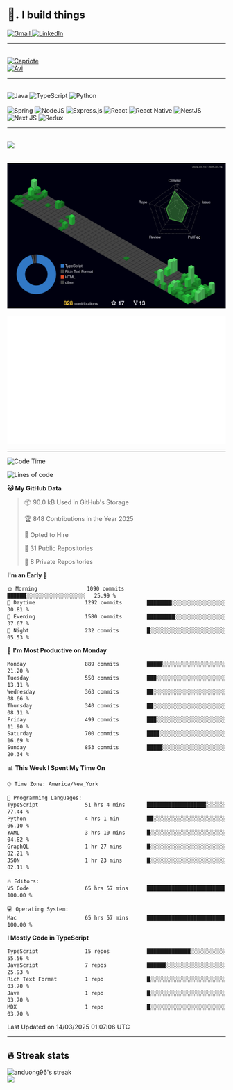 <div align="left">
  <h1>👋. <small>I build things</small></h1>

  <a href="mailto:an@capriote.com">
    <img alt="Gmail" src="https://img.shields.io/badge/Gmail-D14836?style=for-the-badge&logo=gmail&logoColor=white" />
  </a>
  <a href="https://www.linkedin.com/in/ahdng">
    <img alt="LinkedIn" src="https://img.shields.io/badge/linkedin-%230077B5.svg?style=for-the-badge&logo=linkedin&logoColor=white"/>
  </a>


  <br/>
  <hr />
  <br/>
  <a href="https://www.capriote.com">
      <img alt="Capriote" src="https://avatars.githubusercontent.com/u/153028651?s=200&v=4"/>
  </a>
  <br />
  <a href="https://www.flywithavi.com">
      <img alt="Avi" src="https://avatars.githubusercontent.com/u/121987349?s=200&v=4"/>
  </a>

  <br/>
  <hr />
  <br/>

  <img alt="Java" src="https://img.shields.io/badge/java-%23ED8B00.svg?style=for-the-badge&logo=java&logoColor=white"/>
  <img alt="TypeScript" src="https://img.shields.io/badge/typescript-%23007ACC.svg?style=for-the-badge&logo=typescript&logoColor=white"/>
  <img alt="Python" src="https://img.shields.io/badge/python-%2314354C.svg?style=for-the-badge&logo=python&logoColor=white"/>

  <br />
  <br />
  <img alt="Spring" src="https://img.shields.io/badge/spring-%236DB33F.svg?style=for-the-badge&logo=spring&logoColor=white"/>
  <img alt="NodeJS" src="https://img.shields.io/badge/node.js-%2343853D.svg?style=for-the-badge&logo=node-dot-js&logoColor=white"/>
  <img alt="Express.js" src="https://img.shields.io/badge/express.js-%23404d59.svg?style=for-the-badge&logo=express&logoColor=%2361DAFB"/>
  <img alt="React" src="https://img.shields.io/badge/react-%2320232a.svg?style=for-the-badge&logo=react&logoColor=%2361DAFB"/>
  <img alt="React Native" src="https://img.shields.io/badge/react_native-%2320232a.svg?style=for-the-badge&logo=react&logoColor=%2361DAFB"/>
  <img alt="NestJS" src="https://img.shields.io/badge/nestjs-%23E0234E.svg?style=for-the-badge&logo=nestjs&logoColor=white" />
  <img alt="Next JS" src="https://img.shields.io/badge/nextjs-%23000000.svg?style=for-the-badge&logo=next.js&logoColor=white"/>
  <img alt="Redux" src="https://img.shields.io/badge/redux-%23593d88.svg?style=for-the-badge&logo=redux&logoColor=white"/>

  <br/>
  <hr />
  <br/>
  <img src="https://github-profile-trophy.vercel.app/?username=anduong96&theme=onedark" />
  <br/>
  <br/>

  ![Stats 3D](https://github.com/anduong96/anduong96/blob/main/profile-3d-contrib/profile-night-green.svg)

  ![Stats Overview](https://raw.githubusercontent.com/anduong96/github-stats-transparent/output/generated/overview.svg)

  <hr />
  
  <!--START_SECTION:waka-->
![Code Time](http://img.shields.io/badge/Code%20Time-6%2C426%20hrs%2015%20mins-blue)

![Lines of code](https://img.shields.io/badge/From%20Hello%20World%20I%27ve%20Written-1.7%20million%20lines%20of%20code-blue)

**🐱 My GitHub Data** 

> 📦 90.0 kB Used in GitHub's Storage 
 > 
> 🏆 848 Contributions in the Year 2025
 > 
> 💼 Opted to Hire
 > 
> 📜 31 Public Repositories 
 > 
> 🔑 8 Private Repositories 
 > 
**I'm an Early 🐤** 

```text
🌞 Morning                1090 commits        ██████░░░░░░░░░░░░░░░░░░░   25.99 % 
🌆 Daytime                1292 commits        ████████░░░░░░░░░░░░░░░░░   30.81 % 
🌃 Evening                1580 commits        █████████░░░░░░░░░░░░░░░░   37.67 % 
🌙 Night                  232 commits         █░░░░░░░░░░░░░░░░░░░░░░░░   05.53 % 
```
📅 **I'm Most Productive on Monday** 

```text
Monday                   889 commits         █████░░░░░░░░░░░░░░░░░░░░   21.20 % 
Tuesday                  550 commits         ███░░░░░░░░░░░░░░░░░░░░░░   13.11 % 
Wednesday                363 commits         ██░░░░░░░░░░░░░░░░░░░░░░░   08.66 % 
Thursday                 340 commits         ██░░░░░░░░░░░░░░░░░░░░░░░   08.11 % 
Friday                   499 commits         ███░░░░░░░░░░░░░░░░░░░░░░   11.90 % 
Saturday                 700 commits         ████░░░░░░░░░░░░░░░░░░░░░   16.69 % 
Sunday                   853 commits         █████░░░░░░░░░░░░░░░░░░░░   20.34 % 
```


📊 **This Week I Spent My Time On** 

```text
🕑︎ Time Zone: America/New_York

💬 Programming Languages: 
TypeScript               51 hrs 4 mins       ███████████████████░░░░░░   77.44 % 
Python                   4 hrs 1 min         ██░░░░░░░░░░░░░░░░░░░░░░░   06.10 % 
YAML                     3 hrs 10 mins       █░░░░░░░░░░░░░░░░░░░░░░░░   04.82 % 
GraphQL                  1 hr 27 mins        █░░░░░░░░░░░░░░░░░░░░░░░░   02.21 % 
JSON                     1 hr 23 mins        █░░░░░░░░░░░░░░░░░░░░░░░░   02.11 % 

🔥 Editors: 
VS Code                  65 hrs 57 mins      █████████████████████████   100.00 % 

💻 Operating System: 
Mac                      65 hrs 57 mins      █████████████████████████   100.00 % 
```

**I Mostly Code in TypeScript** 

```text
TypeScript               15 repos            ██████████████░░░░░░░░░░░   55.56 % 
JavaScript               7 repos             ██████░░░░░░░░░░░░░░░░░░░   25.93 % 
Rich Text Format         1 repo              █░░░░░░░░░░░░░░░░░░░░░░░░   03.70 % 
Java                     1 repo              █░░░░░░░░░░░░░░░░░░░░░░░░   03.70 % 
MDX                      1 repo              █░░░░░░░░░░░░░░░░░░░░░░░░   03.70 % 
```




 Last Updated on 14/03/2025 01:07:06 UTC
<!--END_SECTION:waka-->
  
  <hr />

  <h2>🔥 Streak stats</h2>
  <img alt="anduong96's streak" src="https://github-readme-streak-stats.herokuapp.com/?user=anduong96&theme=monokai-metallian&hide_border=true"/>
</div>
<img src="https://komarev.com/ghpvc/?username=anduong96" />
<br/>
<br/>

